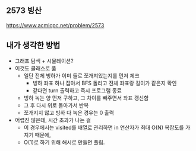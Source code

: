 ## 2573 빙산

<https://www.acmicpc.net/problem/2573>

## 내가 생각한 방법

<!-- ![이미지](./img.png) -->

- 그래프 탐색 + 시뮬레이션?
- 이것도 클래스로 풂
  - 일단 전체 빙하가 이미 둘로 쪼개져있는지를 먼저 체크
    - 빙하 좌표 하나 잡아서 BFS 돌리고 전체 좌표랑 길이가 같은지 확인
    - 같다면 turn 출력하고 즉시 프로그램 종료
  - 빙하 녹는 양 먼저 구하고, 그 차이를 빼주면서 좌표 갱신함
  - 그 후 다시 위로 돌아가서 반복
  - 쪼개지지 않고 빙하 다 녹은 경우는 0 출력
- 어렵진 않은데, 시간 초과가 나는 걸
  - 이 경우에서는 visited를 배열로 관리하면 in 연산자가 최대 O(N) 복잡도를 가지기 때문에,
  - O(1)로 하기 위해 해시로 만들면 풀림.
